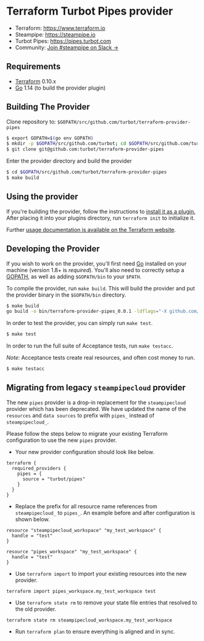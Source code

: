 # Terraform Turbot Pipes provider

- Terraform: https://www.terraform.io
- Steampipe: https://steampipe.io
- Turbot Pipes: https://pipes.turbot.com
- Community: [Join #steampipe on Slack →](https://turbot.com/community/join)

## Requirements

- [Terraform](https://www.terraform.io/downloads.html) 0.10.x
- [Go](https://golang.org/doc/install) 1.14 (to build the provider plugin)

## Building The Provider

Clone repository to: `$GOPATH/src/github.com/turbot/terraform-provider-pipes`

```sh
$ export GOPATH=$(go env GOPATH)
$ mkdir -p $GOPATH/src/github.com/turbot; cd $GOPATH/src/github.com/turbot
$ git clone git@github.com:turbot/terraform-provider-pipes
```

Enter the provider directory and build the provider

```sh
$ cd $GOPATH/src/github.com/turbot/terraform-provider-pipes
$ make build
```

## Using the provider

If you're building the provider, follow the instructions to [install it as a plugin.](https://www.terraform.io/docs/plugins/basics.html#installing-a-plugin) After placing it into your plugins directory, run `terraform init` to initialize it.

Further [usage documentation is available on the Terraform website](https://registry.terraform.io/providers/turbot/pipes/latest/docs).

## Developing the Provider

If you wish to work on the provider, you'll first need [Go](http://www.golang.org) installed on your machine (version 1.8+ is _required_). You'll also need to correctly setup a [GOPATH](http://golang.org/doc/code.html#GOPATH), as well as adding `$GOPATH/bin` to your `$PATH`.

To compile the provider, run `make build`. This will build the provider and put the provider binary in the `$GOPATH/bin` directory.

```sh
$ make build
go build -o bin/terraform-provider-pipes_0.0.1 -ldflags="-X github.com/turbot/terraform-provider-pipes/version.ProviderVersion=0.0.1"
```

In order to test the provider, you can simply run `make test`.

```sh
$ make test
```

In order to run the full suite of Acceptance tests, run `make testacc`.

_Note:_ Acceptance tests create real resources, and often cost money to run.

```sh
$ make testacc
```

## Migrating from legacy `steampipecloud` provider

The new `pipes` provider is a drop-in replacement for the `steampipecloud` provider which has been deprecated. We have updated the name of the `resources` and `data sources` to prefix with `pipes_` instead of `steampipecloud_`.

Please follow the steps below to migrate your existing Terraform configuration to use the new `pipes` provider.

- Your new provider configuration should look like below.

```
terraform {
  required_providers {
    pipes = {
      source = "turbot/pipes"
    }
  }
}
```

- Replace the prefix for all resource name references from `steampipecloud_` to `pipes_`. An example before and after configuration is shown below.

```
resource "steampipecloud_workspace" "my_test_workspace" {
  handle = "test"
}
```

```
resource "pipes_workspace" "my_test_workspace" {
  handle = "test"
}
```

- Use `terraform import` to import your existing resources into the new provider.

```
terraform import pipes_workspace.my_test_workspace test
```

- Use `terraform state rm` to remove your state file entries that resolved to the old provider.

```
terraform state rm steampipecloud_workspace.my_test_workspace
```

- Run `terraform plan` to ensure everything is aligned and in sync.
